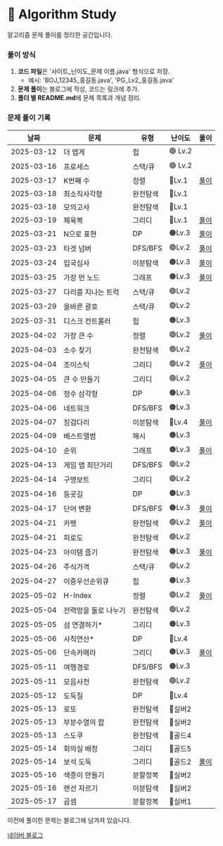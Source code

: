 # 📌 Algorithm Study

알고리즘 문제 풀이를 정리한 공간입니다.



### 풀이 방식
1. **코드 파일**은 '사이트_난이도_문제 이름.java' 형식으로 저장.
    - 예시: 'BOJ_12345_홍길동.java', 'PG_Lv2_홍길동.java'
2. **문제 풀이**는 블로그에 작성, 코드는 링크에 추가.
3. **폴더 별 README.md**에 문제 목록과 개념 정리.

### 문제 풀이 기록

| 날짜         | 문제         | 유형     | 난이도     | 풀이                                              |
|------------|------------|--------|---------|-------------------------------------------------|
| 2025-03-12 | 더 맵게       | 힙      | 🟢 Lv.2 |                                                 |
| 2025-03-16 | 프로세스       | 스택/큐   | 🟢 Lv.2 |                                                 |
| 2025-03-17 | K번째 수      | 정렬     | 🔵Lv.1  | [풀이](https://blog.naver.com/gamakk2/223799781209) |
| 2025-03-18 | 최소직사각형     | 완전탐색   | 🔵Lv.1  |                                                 |
| 2025-03-18 | 모의고사       | 완전탐색   | 🔵Lv.1  |                                                 |
| 2025-03-19 | 체육복        | 그리디    | 🔵Lv.1  | [풀이](https://blog.naver.com/gamakk2/223802861543) |
| 2025-03-21 | N으로 표현     | DP     | 🟠Lv.3  | [풀이](https://blog.naver.com/gamakk2/223805073009) |
| 2025-03-23 | 타겟 넘버      | DFS/BFS | 🟢Lv.2  | [풀이](https://blog.naver.com/gamakk2/223806408314) |
| 2025-03-24 | 입국심사       | 이분탐색   | 🟠Lv.3  | [풀이](https://blog.naver.com/gamakk2/223808371758) |
| 2025-03-25 | 가장 먼 노드    | 그래프    | 🟠Lv.3  | [풀이](https://blog.naver.com/gamakk2/223809854243) |
| 2025-03-27 | 다리를 지나는 트럭 | 스택/큐   | 🟢Lv.2  |                                                 |
| 2025-03-29 | 올바른 괄호     | 스택/큐   | 🟢Lv.2  |                                                 |
| 2025-03-31 | 디스크 컨트롤러   | 힙      | 🟠Lv.3  |                                                 |
| 2025-04-02 | 가장 큰 수     | 정렬     | 🟢Lv.2  | [풀이](https://blog.naver.com/gamakk2/223819506024) |
| 2025-04-03 | 소수 찾기      | 완전탐색   | 🟢Lv.2  |                                                 |
| 2025-04-04 | 조이스틱       | 그리디    | 🟢Lv.2  | [풀이](https://blog.naver.com/gamakk2/223823165881) |
| 2025-04-05 | 큰 수 만들기    | 그리디    | 🟢Lv.2  |                                                 |
| 2025-04-06 | 정수 삼각형     | DP     | 🟠Lv.3  |                                                 |
| 2025-04-06 | 네트워크       | DFS/BFS | 🟠Lv.3  |                                                 |
| 2025-04-07 | 징검다리       | 이분탐색   | 🔴Lv.4  | [풀이](https://blog.naver.com/gamakk2/223825584515) |
| 2025-04-09 | 베스트앨범      | 해시     | 🟠Lv.3  |                                                 |
| 2025-04-10 | 순위         | 그래프    | 🟠Lv.3  | [풀이]()                                          |
| 2025-04-13 | 게임 맵 최단거리  | DFS/BFS | 🟢Lv.2  |                                                 |
| 2025-04-14 | 구명보트       | 그리디    | 🟢Lv.2  |                                                 |
| 2025-04-16 | 등굣길        | DP     | 🟠Lv.3  |                                                 |
| 2025-04-17 | 단어 변환      | DFS/BFS | 🟠Lv.3  | [풀이](https://blog.naver.com/gamakk2/223838220484) |
| 2025-04-21 | 카펫         | 완전탐색   | 🟢Lv.2  | [풀이](https://blog.naver.com/gamakk2/223841804550) |
| 2025-04-21 | 피로도        | 완전탐색   | 🟢Lv.2  |                                                 |
| 2025-04-23 | 아이템 줍기     | 완전탐색   | 🟠Lv.3  | [풀이](https://blog.naver.com/gamakk2/223844445405) |
| 2025-04-26 | 주식가격       | 스택/큐   | 🟢Lv.2  |                                                 |
| 2025-04-27 | 이중우선순위큐    | 힙      | 🟠Lv.3  |                                                 |
| 2025-05-02 | H-Index    | 정렬     | 🟢Lv.2  | [풀이](https://blog.naver.com/gamakk2/223853668750) |
| 2025-05-04 | 전력망을 둘로 나누기 | 완전탐색   | 🟢Lv.2  |                                                 |
| 2025-05-05 | 섬 연결하기*    | 그리디    | 🟠Lv.3  |                                                 |
| 2025-05-06 | 사칙연산*      | DP     | 🔴Lv.4  |                                                 |
| 2025-05-06 | 단속카메라      | 그리디    | 🟠Lv.3  | [풀이](https://blog.naver.com/gamakk2/223856958267) |
| 2025-05-11 | 여행경로       | DFS/BFS | 🟠Lv.3  |                                                 |
| 2025-05-11 | 모음사전       | 완전탐색   | 🟢Lv.2  |                                                 |
| 2025-05-12 | 도둑질        | DP     | 🔴Lv.4  |                                                 |
| 2025-05-13 | 로또         | 완전탐색   | 🥈실버2   |                                                 |
| 2025-05-13 | 부분수열의 합    | 완전탐색   | 🥈실버2   |                                                 |
| 2025-05-13 | 스도쿠        | 완전탐색   | 🥇골드4   |                                                 |
| 2025-05-14 | 회의실 배정     | 그리디    | 🥇골드5   |                                                 |
| 2025-05-14 | 보석 도둑      | 그리디    | 🥇골드2   | [풀이](https://blog.naver.com/gamakk2/223865700182) |
| 2025-05-16 | 색종이 만들기    | 분할정복   | 🥈실버2   |                                                 |
| 2025-05-16 | 랜선 자르기     | 이분탐색   | 🥈실버2   |                                           |
| 2025-05-17 | 곱셈         | 분할정복   | 🥈실버1   |                                         |

이전에 풀이한 문제는 블로그에 남겨져 있습니다.

[네이버 블로그](https://blog.naver.com/gamakk2/223793678530)

